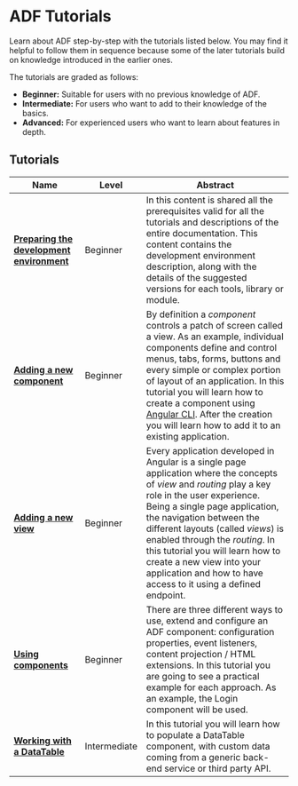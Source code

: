 # ADF Tutorials

Learn about ADF step-by-step with the tutorials listed below.
You may find it helpful to follow them in sequence because some of the
later tutorials build on knowledge introduced in the earlier ones.

The tutorials are graded as follows:

-   **Beginner:** Suitable for users with no previous knowledge of ADF.
-   **Intermediate:** For users who want to add to their knowledge of the basics.
-   **Advanced:** For experienced users who want to learn about features in depth.

## Tutorials

| Name | Level | Abstract |
| -- | -- | -- |
| [**Preparing the development environment**](preparing-environment.md) | Beginner | In this content is shared all the prerequisites valid for all the tutorials and descriptions of the entire documentation. This content contains the development environment description, along with the details of the suggested versions for each tools, library or module. |
| [**Adding a new component**](new-component.md) | Beginner | By definition a _component_ controls a patch of screen called a view. As an example, individual components define and control menus, tabs, forms, buttons and every simple or complex portion of layout of an application. In this tutorial you will learn how to create a component using [Angular CLI](https://cli.angular.io/). After the creation you will learn how to add it to an existing application. |
| [**Adding a new view**](new-view.md) | Beginner | Every application developed in Angular is a single page application where the concepts of _view_ and _routing_ play a key role in the user experience. Being a single page application, the navigation between the different layouts (called _views_) is enabled through the _routing_. In this tutorial you will learn how to create a new view into your application and how to have access to it using a defined endpoint. |
| [**Using components**](using-components.md) | Beginner | There are three different ways to use, extend and configure an ADF component: configuration properties, event listeners, content projection / HTML extensions. In this tutorial you are going to see a practical example for each approach. As an example, the Login component will be used. |
| [**Working with a DataTable**](working-with-data-table.md) | Intermediate | In this tutorial you will learn how to populate a DataTable component, with custom data coming from a generic back-end service or third party API. |
